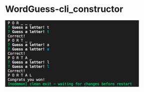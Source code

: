 # WordGuess-cli_constructor
![alt text](https://github.com/JMH2016/WordGuess-cli_constructor/blob/master/console.png)
